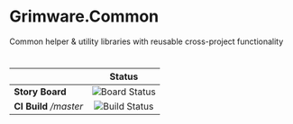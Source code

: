 # Grimware.Common

Common helper &amp; utility libraries with reusable cross-project functionality


#
|   | Status |
|-|:-:|
| **Story Board** | ![Board Status](https://dev.azure.com/grimware/49dbd923-5dbf-4cef-95d5-222ba1818dbe/3e68e6d9-9368-481d-96ef-58035a3149c5/_apis/work/boardbadge/2c00f20b-10f9-4065-8f23-4065a2f321b7) |
| **CI Build** */master* | ![Build Status](https://dev.azure.com/grimware/Grimware%20(Public)/_apis/build/status/GitHub/GrimGadget/Grimware.Common/Grimware.Common%20-%20CI?branchName=master&jobName=Continuous%20Integration%20Build) |


